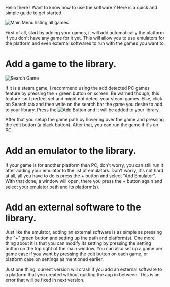 Hello there !
Want to know how to use the software ? Here is a quick and simple guide to get started.

![Main Menu listing all games](Ludibrary/tutorial/image3.PNG)

First of all, start by adding your games, it will add automatically the platform if you don't have any game for it yet.
This will allow you to use emulators for the platform and even external softwares to run with the games you want to.

# Add a game to the library.

![Search Game](Ludibrary/tutorial/image2.PNG)

If it is a steam game, I recommend using the add detected PC games feature by pressing the + green button on screen.
Be warned though, this feature isn't perfect yet and might not detect your steam games.
Else, click on Search tab and then write on the search bar the game you desire to add to your library.
Press the ![Add Button](Ludibrary/tutorial/image.png) and it will be added to your library.

After that you setup the game path by hovering over the game and pressing the edit button (a black button).
After that, you can run the game if it's on PC.

# Add an emulator to the library.

If your game is for another platform than PC, don't worry, you can still run it after adding your emulator to the list of emulators.
Don't worry, it's not hard at all, all you have to do is press the + button and select "Add Emulator".
With that done, a window will open, there you press the + button again and select your emulator path and its platform(s).

# Add an external software to the library.

Just like the emulator, adding an external software is as simple as pressing the "+" green button and setting up the path and platform(s).
One more thing about it is that you can modify its setting by pressing the setting button on the top right of the main window.
You can also set up a game per game case if you want by pressing the edit button on each game, or platform case on settings as mentioned earlier.

Just one thing, current version will crash if you add an external software to a platform that you created without quitting the app in between.
This is an error that will be fixed in next version.
